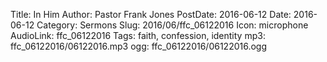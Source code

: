 Title: In Him
Author: Pastor Frank Jones
PostDate: 2016-06-12
Date: 2016-06-12
Category: Sermons
Slug: 2016/06/ffc_06122016
Icon: microphone
AudioLink: ffc_06122016
Tags: faith, confession, identity
mp3: ffc_06122016/06122016.mp3
ogg: ffc_06122016/06122016.ogg
